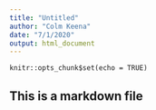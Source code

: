 ```yaml
---
title: "Untitled"
author: "Colm Keena"
date: "7/1/2020"
output: html_document
---
```


```{r setup, include=FALSE}
knitr::opts_chunk$set(echo = TRUE)
```

## This is a markdown file
